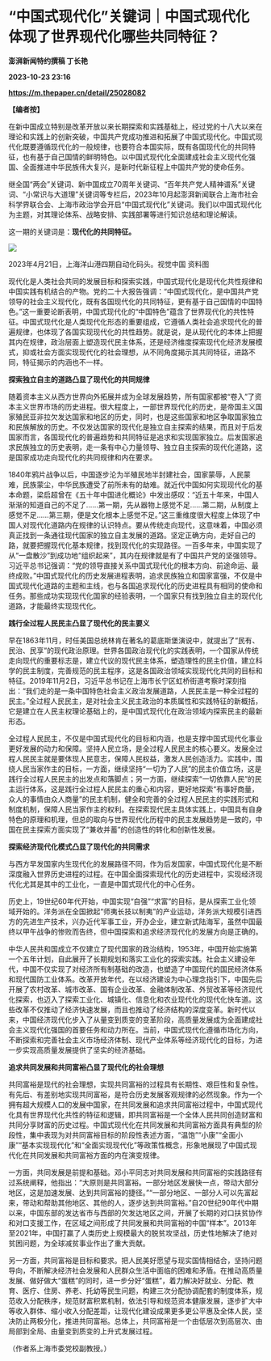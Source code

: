 # “中国式现代化”关键词｜中国式现代化体现了世界现代化哪些共同特征？
**澎湃新闻特约撰稿 丁长艳**

**2023-10-23 23:16**

**https://m.thepaper.cn/detail/25028082**

**【编者按】**

在新中国成立特别是改革开放以来长期探索和实践基础上，经过党的十八大以来在理论和实践上的创新突破，中国共产党成功推进和拓展了中国式现代化。中国式现代化既要遵循现代化的一般规律，也要符合本国实际，既有各国现代化的共同特征，也有基于自己国情的鲜明特色。以中国式现代化全面建成社会主义现代化强国、全面推进中华民族伟大复兴，是新时代新征程上中国共产党的使命任务。

继全国“两会”关键词、新中国成立70周年关键词、“百年共产党人精神谱系”关键词、“小常识与大道理”关键词等专栏后，2023年10月起澎湃新闻联合上海市社会科学界联合会、上海市政治学会开启“中国式现代化”关键词。我们以中国式现代化为主题，对其理论体系、战略安排、实践部署等进行知识总结和理论解读。

这一期的关键词是：**现代化的共同特征。**

![](https://imagecloud.thepaper.cn/thepaper/image/275/250/757.jpg)

2023年4月21日，上海洋山港四期自动化码头。视觉中国 资料图

现代化是人类社会共同的发展目标和探索实践，中国式现代化是现代化共性规律和中国实践有机结合的产物。党的二十大报告强调：“中国式现代化，是中国共产党领导的社会主义现代化，既有各国现代化的共同特征，更有基于自己国情的中国特色。”这一重要论断表明，中国式现代化的“中国特色”蕴含了世界现代化的共性特征。中国式现代化是人类现代化形态的重要组成，它遵循人类社会追求现代化的普遍规律，也体现了各国实现现代化的共性趋势。就是说，是从现代化的本体上把握其内在规律，政治层面上塑造现代民主体系，还是经济维度探索现代化经济发展模式，抑或社会方面实现现代化的社会理想，从不同角度揭示其共同特征，进路不同，特征揭示的内涵也不一样。

**探索独立自主的道路凸显了现代化的共同规律**

随着资本主义从西方世界向外拓展并成为全球发展趋势，所有国家都被“卷入”了资本主义世界市场的历史进程。很大程度上，一部世界现代化的历史，是帝国主义国家殖民亚非拉欠发达国家和地区的历史，同时，也是这些国家和地区争取国家独立和民族解放的历史。不仅发达国家的现代化是独立自主探索的结果，而且对于后发国家而言，各国现代化的普遍趋势和共同特征是追求和实现国家独立。后发国家追求民族独立的历史表明，走一条有中心力量领导、独立自主探索的现代化道路，这是国家成功走向现代化的共同规律和内在要求。

1840年鸦片战争以后，中国逐步沦为半殖民地半封建社会，国家蒙辱，人民蒙难，民族蒙尘，中华民族遭受了前所未有的劫难。就近代中国如何实现现代化的基本命题，梁启超曾在《五十年中国进化概论》中发出感叹：“近五十年来，中国人渐渐的知道自己的不足了……第一期，先从器物上感觉不足……第二期，从制度上感觉不足……第三期，便是文化根本上感觉不足。”这三重维度很大程度上体现了中国人对现代化道路内在规律的认识特点。要从传统走向现代，这意味着，中国必须真正找到一条通往现代国家的独立自主发展的道路。坚定正确方向，走好自己的路，就要把握现代化基本规律，找到现代化的实现路径。一百多年来，中国实现了从“一盘散沙”到成功地“组织起来”，其内在规律就是有了中国共产党的坚强领导。习近平总书记强调：“党的领导直接关系中国式现代化的根本方向、前途命运、最终成败。”中国式现代化的历史发展进程表明，追求民族独立和国家富强，不仅是中国式现代化道路的主题和主线，也与各国追求现代化的历史进程具有相同的使命和任务。那些成功实现现代化国家的经验表明，一个国家只有找到独立自主的现代化道路，才能最终实现现代化。

**践行全过程人民民主凸显了现代化的民主要义**

早在1863年11月，时任美国总统林肯在著名的葛底斯堡演说中，就提出了“民有、民治、民享”的现代政治原理。世界各国政治现代化的实践表明，一个国家从传统走向现代的重要标志是，建立代议的现代民主体系，塑造理性的民主价值，建立科学的民主制度，完善规范的民主程序，这是各国政治领域实现现代化共同的目标和特征。2019年11月2日，习近平总书记在上海市长宁区虹桥街道考察时深刻指出：“我们走的是一条中国特色社会主义政治发展道路，人民民主是一种全过程的民主。”全过程人民民主，是对社会主义民主政治的本质属性和实践特征的新概括，它是建立在人民主权理论基础上的，是中国式现代化在政治领域内探索民主的最新形态。

全过程人民民主，不仅是中国式现代化的目标和内涵，也是支撑中国式现代化事业更好发展的动力和保障。坚持人民立场，是全过程人民民主的核心要义。发展全过程人民民主就是要体现人民意志，保障人民权益，激发人民创造活力。实践中，围绕人民当家作主的目标，一方面，继续坚持“一切为了人民”的民主价值立场，这是践行全过程人民民主的出发点和落脚点；另一方面，继续探索“一切依靠人民”的民主运行体系，这是践行全过程人民民主的重心和内容，更好地探索“有事好商量，众人的事情由众人商量”的民主机制，健全和完善的全过程人民民主的实践形式和制度机制，保障人民当家作主的权利。在探索现代民主具体实践上，中国具有自身特色的原理和机理，但总的取向与世界现代化历程中的民主发展趋势是一致的，中国在民主探索方面实现了“兼收并蓄”的创造性的转化和创新性发展。

**探索经济现代化模式凸显了现代化的共同需求**

与西方早发国家内生现代化的发展路径不同，作为后发国家，中国式现代化是不断深度融入世界历史进程的过程。在中国全面探索现代化的历史进程中，实现经济现代化尤其是其中的工业化，一直是中国式现代化的中心任务。

历史上，19世纪60年代开始，中国实现“自强”“求富”的目标，是从探索工业化领域开始的。洋务派在全国掀起“师夷长技以制夷”的产业运动，洋务派大规模引进西方的先进生产技术，兴办近代军事工业，开办企业，建立新式陆海军，虽然中国最终以甲午战争的惨败而告终，但中国探索和追求经济现代化的发展方向是正确的。

中华人民共和国成立不仅建立了现代国家的政治结构，1953年，中国开始实施第一个五年计划，自此展开了长期规划和落实工业化的探索实践。社会主义建设年代，中国不仅实现了对经济所有制基础的改造，也塑造了中国现代的国民经济体系和现代国防工业体系。改革开放年代，在以经济建设为中心理念指引下，中国先后开展了农村改革、城市改革、国有企业改革、金融体制改革、外贸改革等经济现代化探索，也迈入了探索工业化、城镇化、信息化和农业现代化的现代化快车道。这些改革不仅推动了经济快速发展，而且也推动了经济结构的深度变革。新时代以来，中国经济现代化步入了从量变到质变的变革阶段，高质量发展成为全面建成社会主义现代化强国的首要任务和动力所在。当前，中国式现代化遵循市场化方向，不断探索和完善社会主义市场经济体制、现代产业体系等经济现代化的目标，为进一步实现高质量发展提供了坚实的经济基础。

**追求共同发展和共同富裕凸显了现代化的社会理想**

共同富裕是现代的社会理想，实现共同富裕的过程具有长期性、艰巨性和复杂性。有先后、有差别地实现共同富裕，是符合历史发展客观规律的必然现象。作为一个拥有超大规模人口的发展中国家，在共同发展和追求共同富裕过程中，中国式现代化具有世界现代化共性的特征和逻辑，即共同富裕是一个全体人民共同创造财富和共同分享财富的历史过程。中国式现代化在共同发展和共同富裕方面具有典型的阶段性，集中表现为对共同富裕目标的阶段性表述方面，“温饱”“小康”“全面小康”“基本实现现代化”和“全面实现现代化”等政策性概念，形象地展现了中国式现代化在共同发展和共同富裕方面的内在演变规律。

一方面，共同发展是前提和基础。邓小平同志对共同发展和共同富裕的实践路径有过系统阐释，他指出：“大原则是共同富裕。一部分地区发展快一点，带动大部分地区，这是加速发展、达到共同富裕的捷径。”“一部分地区、一部分人可以先富起来，带动和帮助其他地区、其他的人，逐步达到共同富裕。”自20世纪90年代中期以来，中国东部的发达省市与西部的欠发达地区之间，开展了长期的对口扶贫协作和对口支援工作，在区域之间形成了共同发展和共同富裕的中国“样本”。2013年至2021年，中国打赢了人类历史上规模最大的脱贫攻坚战，历史性地解决了绝对贫困问题，为全球减贫事业作出了重大贡献。

另一方面，共同富裕是目标和要求。把人民美好愿望与现实国情相结合，坚持问题导向，不断解决经济社会发展和人民群众生活中面临的困难和矛盾。在推动高质量发展、做好做大“蛋糕”的同时，进一步分好“蛋糕”，着力解决好就业、分配、教育、医疗、住房、养老、托幼等民生问题，构建三次分配协调配套的制度体系，规范收入分配秩序，规范财富积累机制，依法引导和规范资本健康发展，逐步扩大中等收入群体、缩小收入分配差距，让现代化建设成果更多更公平惠及全体人民，坚决防止两极分化，推进共同富裕。总体上，共同富裕是一个由低层次到高层次、由局部到全局、由量变到质变的上升式发展过程。

（作者系上海市委党校副教授。）